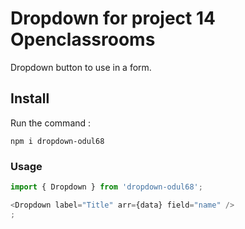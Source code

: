 # Dropdown for project 14 Openclassrooms

Dropdown button to use in a form.

## Install

Run the command :

`npm i dropdown-odul68`

### Usage

```Javascript
import { Dropdown } from 'dropdown-odul68';

<Dropdown label="Title" arr={data} field="name" />
;
```
